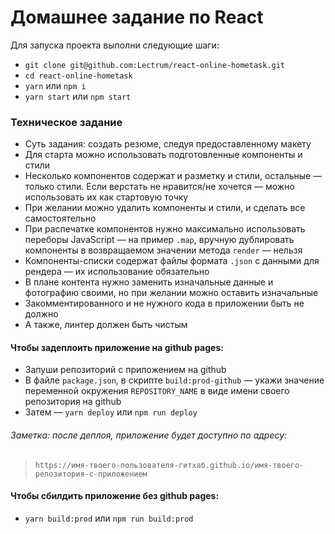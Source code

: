 # Домашнее задание по React

Для запуска проекта выполни следующие шаги:

*   `git clone git@github.com:Lectrum/react-online-hometask.git`
*   `cd react-online-hometask`
*   `yarn` или `npm i`
*   `yarn start` или `npm start`

### Техническое задание

*   Суть задания: создать резюме, следуя предоставленному макету
*   Для старта можно использовать подготовленные компоненты и стили
*   Несколько компонентов содержат и разметку и стили, остальные — только стили. Если верстать не нравится/не хочется — можно использовать их как стартовую точку
*   При желании можно удалить компоненты и стили, и сделать все самостоятельно
*   При распечатке компонентов нужно максимально использовать переборы JavaScript — на пример `.map`, вручную дублировать компоненты в возвращаемом значении метода `render` — нельзя
*   Компоненты-списки содержат файлы формата `.json` с данными для рендера — их использование обязательно
*   В плане контента нужно заменить изначальные данные и фотографию своими, но при желании можно оставить изначальные
*   Закомментированного и не нужного кода в приложении быть не должно
*   А также, линтер должен быть чистым

#### Чтобы задеплоить приложение на github pages:

*   Запуши репозиторий с приложением на github
*   В файле `package.json`, в скрипте `build:prod-github` — укажи значение переменной окружения `REPOSITORY_NAME` в виде имени своего репозитория на github
*   Затем — `yarn deploy` или `npm run deploy`

###### Заметка: после деплоя, приложение будет доступно по адресу:

> `https://имя-твоего-пользователя-гитхаб.github.io/имя-твоего-репозитория-с-приложением`

#### Чтобы сбилдить приложение без github pages:

*   `yarn build:prod` или `npm run build:prod`
